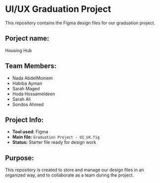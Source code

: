 # UI/UX Graduation Project

This repository contains the Figma design files for our graduation project.

## Porject name:
Housing Hub

## Team Members:
- Nada AbdelMoniem
- Habiba Ayman
- Sarah Maged
- Hoda Hossameldeen
- Sarah Ali
- Sondos Ahmed   

## Project Info:
- **Tool used:** Figma  
- **Main file:** `Graduation Project - UI_UX.fig`  
- **Status:** Starter file ready for design work  

## Purpose:
This repository is created to store and manage our design files in an organized way, and to collaborate as a team during the project.
